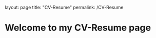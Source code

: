 <html lang="en-US">

<head>
    <meta charset='utf-8'>
    <meta http-equiv= "X-UA-Compatible" content="IE=edge">
    <meta name="viewport" content="width=device-width,maximum-scale=2">

layout: page 
title: "CV-Resume" 
permalink: /CV-Resume

</head>

<body>

<h1> Welcome to my CV-Resume page </h1>
  
</body>
</html>


